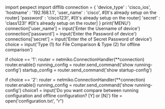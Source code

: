 import pexpect
import difflib
connection = {
    'device_type' : 'cisco_ios',
    'hostname' : '192.168.1.1',
    'user_name' : 'cisco', #[It's already setup on the router]
    'password' : 'cisco123!', #[It's already setup on the router]
    'secret' : 'class123!' #[It's already setup on the router]
}
print('MENU')
connection['user_name'] = input('Enter the Username of device')
connection['password'] = input('Enter the Password of device')
connections['secret'] = input('Enter the  of Secret Password of device')
choice = input('Type (1) for File Comparison & Type (2) for offline comparison')

if choice == '1':
    router = netmiko.ConnectionHandler(**connection)
    router.enable()
    running_config = router.send_command('show running-config')
    startup_config = router.send_command('show startup-config')



if choice == '2':
    router = netmiko.ConnectionHandler(**connection)
    router.enable()
    running_config = router.send_command('show running-config')
    choice1 = input('Do you want compare between running configuration and offline configuration? [Y] or [N]')
    file = open('configuration.txt', "r")
